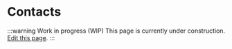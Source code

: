 # Contacts

:::warning Work in progress (WIP)
This page is currently under construction. [Edit this page](https://github.com/ZeusLN/zeus-docs/blob/main/docs/contacts.md).
:::
